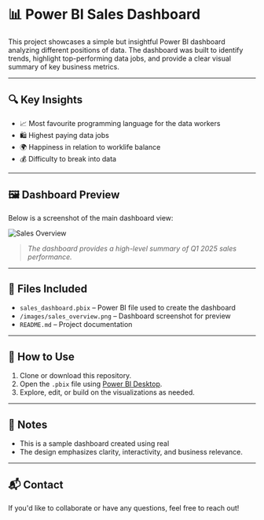 # 📊 Power BI Sales Dashboard

This project showcases a simple but insightful Power BI dashboard analyzing different positions of data. The dashboard was built to identify trends, highlight top-performing data jobs, and provide a clear visual summary of key business metrics.

---

## 🔍 Key Insights

- 📈 Most favourite programming language for the data workers
- 🛍️ Highest paying data jobs
- 🌍 Happiness in relation to worklife balance
- 💰 Difficulty to break into data

---

## 🖼️ Dashboard Preview

Below is a screenshot of the main dashboard view:

![Sales Overview](./images/sales_overview.png)

> *The dashboard provides a high-level summary of Q1 2025 sales performance.*

---

## 📁 Files Included

- `sales_dashboard.pbix` – Power BI file used to create the dashboard
- `/images/sales_overview.png` – Dashboard screenshot for preview
- `README.md` – Project documentation

---

## 🚀 How to Use

1. Clone or download this repository.
2. Open the `.pbix` file using [Power BI Desktop](https://powerbi.microsoft.com/desktop/).
3. Explore, edit, or build on the visualizations as needed.

---

## 📌 Notes

- This is a sample dashboard created using real
- The design emphasizes clarity, interactivity, and business relevance.

---

## 📬 Contact

If you'd like to collaborate or have any questions, feel free to reach out!
